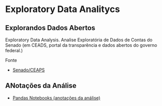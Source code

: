 # Exploratory Data Analitycs

## Explorandos Dados Abertos

Exploratory Data Analysis. Analise Exploratória de Dados de Contas do Senado (em CEADS, portal da transparência e dados abertos do governo federal.)

Fonte

* [Senado/CEAPS](https://www12.senado.leg.br/transparencia/dados-abertos-transparencia/dados-abertos-ceaps)

## ANotações da Análise

* [Pandas Notebooks (anotações da análise)](aedSenadoBr.md)
